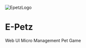 
![EpetzLogo](https://github.com/user-attachments/assets/3a916d47-bcaa-49ce-b4b2-7670af6c29fb)
# E-Petz
Web UI Micro Management Pet Game
